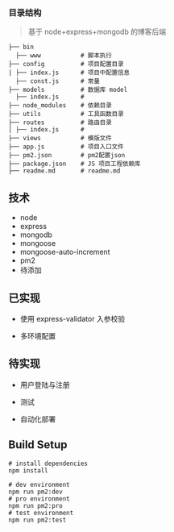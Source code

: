 ### 目录结构

> 基于 node+express+mongodb 的博客后端

```
├── bin
  ├── www           # 脚本执行
├── config          # 项目配置目录
| ├── index.js      # 项目中配置信息
  ├── const.js      # 常量
├── models          # 数据库 model
  ├── index.js      #
├── node_modules    # 依赖目录
├── utils           # 工具函数目录
├── routes          # 路由目录
│ ├── index.js      #
├── views           # 模版文件
├── app.js          # 项目入口文件
├── pm2.json        # pm2配置json
├── package.json    # JS 项目工程依赖库
├── readme.md       # readme.md
```

## 技术

- node
- express
- mongodb
- mongoose
- mongoose-auto-increment
- pm2
- 待添加

## 已实现

- 使用 express-validator 入参校验

- 多环境配置

## 待实现

- 用户登陆与注册

- 测试

- 自动化部署

## Build Setup

```
# install dependencies
npm install

# dev environment
npm run pm2:dev
# pro environment
npm run pm2:pro
# test environment
npm run pm2:test
```
